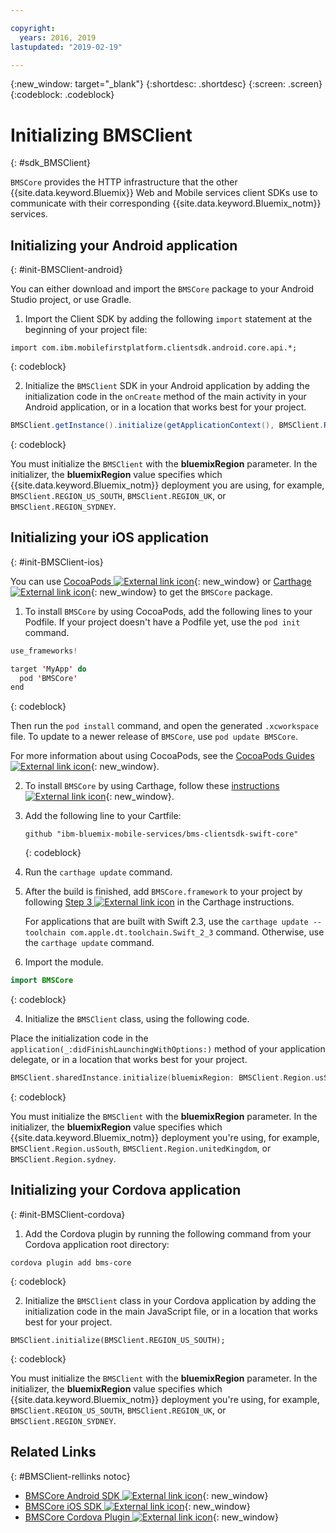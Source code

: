 ```yaml
---

copyright:
  years: 2016, 2019
lastupdated: "2019-02-19"

---
```


{:new_window: target="_blank"}
{:shortdesc: .shortdesc}
{:screen: .screen}
{:codeblock: .codeblock}

# Initializing BMSClient
{: #sdk_BMSClient}

`BMSCore` provides the HTTP infrastructure that the other {{site.data.keyword.Bluemix}} Web and Mobile services client SDKs use to communicate with their corresponding {{site.data.keyword.Bluemix_notm}} services.

## Initializing your Android application
{: #init-BMSClient-android}

You can either download and import the `BMSCore` package to your Android Studio project, or use Gradle.

1. Import the Client SDK by adding the following `import` statement at the beginning of your project file:

  ```
  import com.ibm.mobilefirstplatform.clientsdk.android.core.api.*;
  ```
  {: codeblock}

2. Initialize the `BMSClient` SDK in your Android application by adding the initialization code in the `onCreate` method of the main activity in your Android application, or in a location that works best for your project.

  ```Java
  BMSClient.getInstance().initialize(getApplicationContext(), BMSClient.REGION_US_SOUTH); // Make sure that you point to your region
  ```
  {: codeblock}

  You must initialize the `BMSClient` with the **bluemixRegion** parameter. In the initializer, the **bluemixRegion** value specifies which {{site.data.keyword.Bluemix_notm}} deployment you are using, for example, `BMSClient.REGION_US_SOUTH`, `BMSClient.REGION_UK`, or `BMSClient.REGION_SYDNEY`.


## Initializing your iOS application
{: #init-BMSClient-ios}

You can use [CocoaPods ![External link icon](../../icons/launch-glyph.svg "External link icon")](https://cocoapods.org){: new_window} or [Carthage ![External link icon](../../icons/launch-glyph.svg "External link icon")](https://github.com/Carthage/Carthage){: new_window} to get the `BMSCore` package.

1. To install `BMSCore` by using CocoaPods, add the following lines to your Podfile. If your project doesn't have a Podfile yet, use the `pod init` command.

  ```Swift
  use_frameworks!

  target 'MyApp' do
    pod 'BMSCore'
  end
  ```
  {: codeblock}

  Then run the `pod install` command, and open the generated `.xcworkspace` file. To update to a newer release of `BMSCore`, use `pod update BMSCore`.

  For more information about using CocoaPods, see the [CocoaPods Guides ![External link icon](../../icons/launch-glyph.svg "External link icon")](https://guides.cocoapods.org/using/index.html){: new_window}.

2. To install `BMSCore` by using Carthage, follow these [instructions ![External link icon](../../icons/launch-glyph.svg "External link icon")](https://github.com/Carthage/Carthage#getting-started){: new_window}.

  1. Add the following line to your Cartfile:

      ```
      github "ibm-bluemix-mobile-services/bms-clientsdk-swift-core"
      ```
      {: codeblock}

  2. Run the `carthage update` command.

  3. After the build is finished, add `BMSCore.framework` to your project by following [Step 3 ![External link icon](../../icons/launch-glyph.svg "External link icon")](https://github.com/Carthage/Carthage#getting-started) in the Carthage instructions.

      For applications that are built with Swift 2.3, use the `carthage update --toolchain com.apple.dt.toolchain.Swift_2_3` command. Otherwise, use the `carthage update` command.

3. Import the module.

  ```Swift
  import BMSCore
  ```
  {: codeblock}

4. Initialize the `BMSClient` class, using the following code.

  Place the initialization code in the `application(_:didFinishLaunchingWithOptions:)` method of your application delegate, or in a location that works best for your project.

  ```Swift
  BMSClient.sharedInstance.initialize(bluemixRegion: BMSClient.Region.usSouth) // Make sure that you point to your region
  ```
  {: codeblock}

  You must initialize the `BMSClient` with the **bluemixRegion** parameter. In the initializer, the **bluemixRegion** value specifies which {{site.data.keyword.Bluemix_notm}} deployment you're using, for example, `BMSClient.Region.usSouth`, `BMSClient.Region.unitedKingdom`, or `BMSClient.Region.sydney`.


## Initializing your Cordova application
{: #init-BMSClient-cordova}

1. Add the Cordova plugin by running the following command from your Cordova application root directory:

  ```
  cordova plugin add bms-core
  ```
  {: codeblock}

2. Initialize the `BMSClient` class in your Cordova application by adding the initialization code in the main JavaScript file, or in a location that works best for your project.

  ```
  BMSClient.initialize(BMSClient.REGION_US_SOUTH);
  ```
  {: codeblock}

  You must initialize the `BMSClient` with the **bluemixRegion** parameter. In the initializer, the **bluemixRegion** value specifies which {{site.data.keyword.Bluemix_notm}} deployment you're using, for example, `BMSClient.REGION_US_SOUTH`, `BMSClient.REGION_UK`, or `BMSClient.REGION_SYDNEY`.


## Related Links
{: #BMSClient-rellinks notoc}

* [BMSCore Android SDK ![External link icon](../../icons/launch-glyph.svg "External link icon")](https://github.com/ibm-bluemix-mobile-services/bms-clientsdk-android-core){: new_window}
* [BMSCore iOS SDK ![External link icon](../../icons/launch-glyph.svg "External link icon")](https://github.com/ibm-bluemix-mobile-services/bms-clientsdk-swift-core){: new_window}
* [BMSCore Cordova Plugin ![External link icon](../../icons/launch-glyph.svg "External link icon")](https://github.com/ibm-bluemix-mobile-services/bms-clientsdk-cordova-plugin-core){: new_window}
